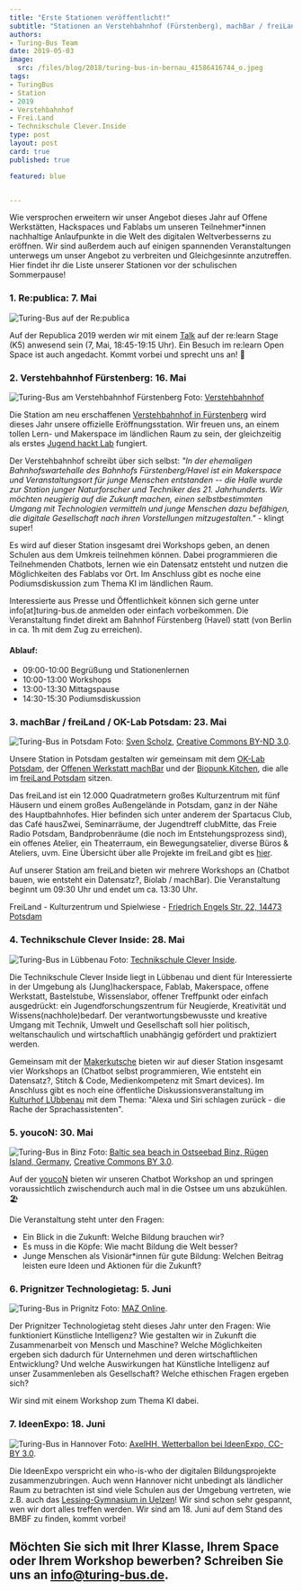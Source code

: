 ```yaml
---
title: "Erste Stationen veröffentlicht!"
subtitle: "Stationen an Verstehbahnhof (Fürstenberg), machBar / freiLand (Potsdam), Technikschule Clever Inside (Lübbenau) & mehr"
authors:
- Turing-Bus Team
date: 2019-05-03
image:
  src: /files/blog/2018/turing-bus-in-bernau_41586416744_o.jpeg
tags:
- TuringBus
- Station
- 2019
- Verstehbahnhof
- Frei.Land
- Technikschule Clever.Inside
type: post
layout: post
card: true
published: true

featured: blue


---
```


Wie versprochen erweitern wir unser Angebot dieses Jahr auf Offene Werkstätten, Hackspaces und Fablabs um unseren Teilnehmer*innen nachhaltige Anlaufpunkte in die Welt des digitalen Weltverbesserns zu eröffnen. Wir sind außerdem auch auf einigen spannenden Veranstaltungen unterwegs um unser Angebot zu verbreiten und Gleichgesinnte anzutreffen. Hier findet ihr die Liste unserer Stationen vor der schulischen Sommerpause! 

### 1. Re:publica: 7. Mai

![Turing-Bus auf der Re:publica](/files/blog/2019/05/rp19-safe_the_date_web_0.jpg)

Auf der Republica 2019 werden wir mit einem [Talk](https://19.re-publica.com/en/session/dem-turing-bus-durch-kleinstadtgalaxie) auf der re:learn Stage (K5) anwesend sein (7, Mai, 18:45-19:15 Uhr). Ein Besuch im re:learn Open Space ist auch angedacht. Kommt vorbei und sprecht uns an! 👋

### 2. Verstehbahnhof Fürstenberg: 16. Mai 

![Turing-Bus am Verstehbahnhof Fürstenberg](/files/blog/2019/05/vbhf-slider2.jpg)
Foto: [Verstehbahnhof](https://www.verstehbahnhof.de/)

Die Station am neu erschaffenen [Verstehbahnhof in Fürstenberg](https://www.verstehbahnhof.de/) wird dieses Jahr unsere offizielle Eröffnungsstation. Wir freuen uns, an einem tollen Lern- und Makerspace im ländlichen Raum zu sein, der gleichzeitig als erstes [Jugend hackt Lab](https://jugendhackt.org/labs/) fungiert. 

Der Verstehbahnhof schreibt über sich selbst: *"In der ehemaligen Bahnhofswartehalle des Bahnhofs Fürstenberg/Havel ist ein Makerspace und Veranstaltungsort für junge Menschen entstanden -- die Halle wurde zur Station junger Naturforscher und Techniker des 21. Jahrhunderts. Wir möchten neugierig auf die Zukunft machen, einen selbstbestimmten Umgang mit Technologien vermitteln und junge Menschen dazu befähigen, die digitale Gesellschaft nach ihren Vorstellungen mitzugestalten."* - klingt super!  

Es wird auf dieser Station insgesamt drei Workshops geben, an denen Schulen aus dem Umkreis teilnehmen können. Dabei programmieren die Teilnehmenden Chatbots, lernen wie ein Datensatz entsteht und nutzen die Möglichkeiten des Fablabs vor Ort. Im Anschluss gibt es noche eine Podiumsdiskussion zum Thema KI im ländlichen Raum. 

Interessierte aus Presse und Öffentlichkeit können sich gerne unter info[at]turing-bus.de anmelden oder einfach vorbeikommen. Die Veranstaltung findet direkt am Bahnhof Fürstenberg (Havel) statt (von Berlin in ca. 1h mit dem Zug zu erreichen).

#### Ablauf: 

* 09:00-10:00 Begrüßung und Stationenlernen
* 10:00-13:00 Workshops
* 13:00-13:30 Mittagspause
* 14:30-15:30 Podiumsdiskussion

### 3. machBar / freiLand / OK-Lab Potsdam: 23. Mai 

![Turing-Bus in Potsdam](/files/blog/2019/05/Freiland_Gelaende1.jpg)
Foto: [Sven Scholz](https://www.c3s.cc/13-juni-2015-die-2-generalversammlung-der-c3s-in-potsdam/), [Creative Commons BY-ND 3.0](https://creativecommons.org/licenses/by-nd/3.0/de/).

Unsere Station in Potsdam gestalten wir gemeinsam mit dem [OK-Lab Potsdam](https://www.oklab-potsdam.de/), der [Offenen Werkstatt machBar](https://machbar-potsdam.de/) und der [Biopunk.Kitchen](https://biopunk.kitchen/), die alle im [freiLand Potsdam](https://www.freiland-potsdam.de/) sitzen.

Das freiLand ist ein 12.000 Quadratmetern großes Kulturzentrum mit fünf Häusern und einem großes Außengelände in Potsdam, ganz in der Nähe des Hauptbahnhofes. Hier befinden sich unter anderem der Spartacus Club, das Café hausZwei, Seminarräume, der Jugendtreff clubMitte, das Freie Radio Potsdam, Bandprobenräume (die noch im Entstehungsprozess sind), ein offenes Atelier, ein Theaterraum, ein Bewegungsatelier, diverse Büros & Ateliers, uvm. Eine Übersicht über alle Projekte im freiLand gibt es [hier](https://www.freiland-potsdam.de/projekte#content).

Auf unserer Station am freiLand bieten wir mehrere Workshops an (Chatbot bauen, wie entsteht ein Datensatz?, Biolab / machBar). Die Veranstaltung beginnt um 09:30 Uhr und endet um ca. 13:30 Uhr. 

FreiLand - Kulturzentrum und Spielwiese - [Friedrich Engels Str. 22, 14473 Potsdam](https://www.openstreetmap.org/way/139749547)

### 4. Technikschule Clever Inside: 28. Mai 

![Turing-Bus in Lübbenau](/files/blog/2019/05/tci-gebaeude.jpg)
Foto: [Technikschule Clever Inside](http://jfvnet.de/?page_id=32).

Die Technikschule Clever Inside liegt in Lübbenau und dient für Interessierte in der Umgebung als (Jung)hackerspace, Fablab, Makerspace, offene Werkstatt, Bastelstube, Wissenslabor, offener Treffpunkt oder einfach ausgedrückt: ein Jugendforschungszentrum für Neugierde, Kreativität und Wissens(nachhole)bedarf. Der verantwortungsbewusste und kreative Umgang mit Technik, Umwelt und Gesellschaft soll hier politisch, weltanschaulich und wirtschaftlich unabhängig gefördert und praktiziert werden. 

Gemeinsam mit der [Makerkutsche](https://makerkutsche.de/) bieten wir auf dieser Station insgesamt vier Workshops an (Chatbot selbst programmieren, Wie entsteht ein Datensatz?, Stitch & Code, Medienkompetenz mit Smart devices). Im Anschluss gibt es noch eine öffentliche Diskussionsveranstaltung im [Kulturhof LÜbbenau](https://www.kulturhof-luebbenau.de) mit dem Thema: "Alexa und Siri schlagen zurück - die Rache der Sprachassistenten". 

### 5. youcoN: 30. Mai

![Turing-Bus in Binz](/files/blog/2019/05/ostseebad.JPG)
Foto: [Baltic sea beach in Ostseebad Binz, Rügen Island, Germany](https://commons.wikimedia.org/wiki/File:Ostseebad_Binz,_mo%C5%99sk%C3%A1_pl%C3%A1%C5%BE.JPG), [Creative Commons BY 3.0](https://creativecommons.org/licenses/by/3.0/deed.en).


Auf der [youcoN](https://youpan.de/youcon2019/) bieten wir unseren Chatbot Workshop an und springen voraussichtlich zwischendurch auch mal in die Ostsee um uns abzukühlen. 🏖 

Die Veranstaltung steht unter den Fragen: 

* Ein Blick in die Zukunft: Welche Bildung brauchen wir?
* Es muss in die Köpfe: Wie macht Bildung die Welt besser?
* Junge Menschen als Visionär*innen für gute Bildung: Welchen Beitrag leisten eure Ideen und Aktionen für die Zukunft?



### 6. Prignitzer Technologietag: 5. Juni

![Turing-Bus in Prignitz](/files/blog/2019/05/prignitz.jpg)
Foto: [MAZ Online](https://www.maz-online.de/Lokales/Prignitz/Energie-und-Technologietag-in-Perleberg2).

Der Prignitzer Technologietag steht dieses Jahr unter den Fragen: Wie funktioniert Künstliche Intelligenz? Wie gestalten wir in Zukunft die Zusammenarbeit von Mensch und Maschine? Welche Möglichkeiten ergeben sich dadurch für Unternehmen und deren wirtschaftlichen Entwicklung? Und welche Auswirkungen hat Künstliche Intelligenz auf unser Zusammenleben als Gesellschaft? Welche ethischen Fragen ergeben sich?

Wir sind mit einem Workshop zum Thema KI dabei. 



### 7. IdeenExpo: 18. Juni

![Turing-Bus in Hannover](/files/blog/2019/05/ideenexpo.jpg)
Foto: [AxelHH, Wetterballon bei IdeenExpo, CC-BY 3.0](https://www.maz-online.de/Lokales/Prignitz/Energie-und-Technologietag-in-Perleberg2).

Die IdeenExpo verspricht ein who-is-who der digitalen Bildungsprojekte zusammenzubringen. Auch wenn Hannover nicht unbedingt als ländlicher Raum zu betrachten ist sind viele Schulen aus der Umgebung vertreten, wie z.B. auch das [Lessing-Gymnasium in Uelzen](/blog/2018/06/mit-den-demokratielaboren-in-uelzen/)! Wir sind schon sehr gespannt, wen wir dort alles treffen werden. Wir sind am 18. Juni auf dem Stand  des BMBF zu finden, kommt vorbei!  



## Möchten Sie sich mit Ihrer Klasse, Ihrem Space oder Ihrem Workshop bewerben? Schreiben Sie uns an [info@turing-bus.de](mailto:info@turing-bus.de).
